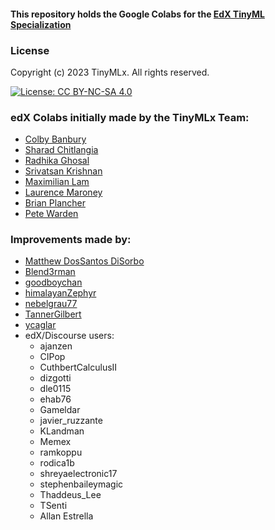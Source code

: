 #### This repository holds the Google Colabs for the [EdX TinyML Specialization](https://www.edx.org/professional-certificate/harvardx-tiny-machine-learning)

### License

Copyright (c) 2023 TinyMLx. All rights reserved.

[![License: CC BY-NC-SA 4.0](https://licensebuttons.net/l/by-nc-sa/4.0/80x15.png)](https://creativecommons.org/licenses/by-nc-sa/4.0/)


### edX Colabs initially made by the TinyMLx Team:
+ [Colby Banbury](https://github.com/colbybanbury)
+ [Sharad Chitlangia](https://github.com/Sharad24)
+ [Radhika Ghosal](https://github.com/RadhikaG)
+ [Srivatsan Krishnan](https://github.com/srivatsankrishnan)
+ [Maximilian Lam](https://github.com/agnusmaximus)
+ [Laurence Maroney](https://github.com/lmoroney)
+ [Brian Plancher](https://github.com/plancherb1)
+ [Pete Warden](https://github.com/petewarden)

### Improvements made by:
+ [Matthew DosSantos DiSorbo](https://www.linkedin.com/in/dossantos-disorbo)
+ [Blend3rman](https://github.com/Blend3rman)
+ [goodboychan](https://github.com/goodboychan)
+ [himalayanZephyr](https://github.com/himalayanZephyr)
+ [nebelgrau77](https://github.com/nebelgrau77)
+ [TannerGilbert](https://github.com/TannerGilbert)
+ [ycaglar](https://github.com/ycaglar)
+ edX/Discourse users:
  + ajanzen
  + CIPop
  + CuthbertCalculusII
  + dizgotti
  + dle0115
  + ehab76
  + Gameldar
  + javier_ruzzante
  + KLandman
  + Memex
  + ramkoppu
  + rodica1b
  + shreyaelectronic17
  + stephenbaileymagic
  + Thaddeus_Lee
  + TSenti
  + Allan Estrella
